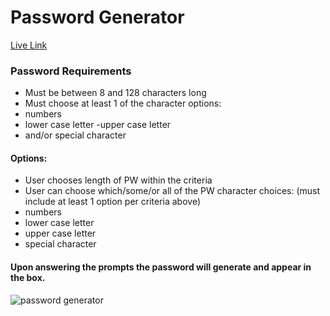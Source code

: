 # Password Generator

[Live Link](https://meganann201.github.io/password-generator/)
### Password Requirements
- Must be between 8 and 128 characters long
- Must choose at least 1 of the character options:
- numbers
- lower case letter
 -upper case letter
- and/or special character
#### Options:
- User chooses length of PW within the criteria
- User can choose which/some/or all of the PW character choices: (must include at least 1 option per criteria above)
- numbers
- lower case letter
- upper case letter
- special character
#### Upon answering the prompts the password will generate and appear in the box.
![password generator](https://i.imgur.com/XbUk8sV.png)
